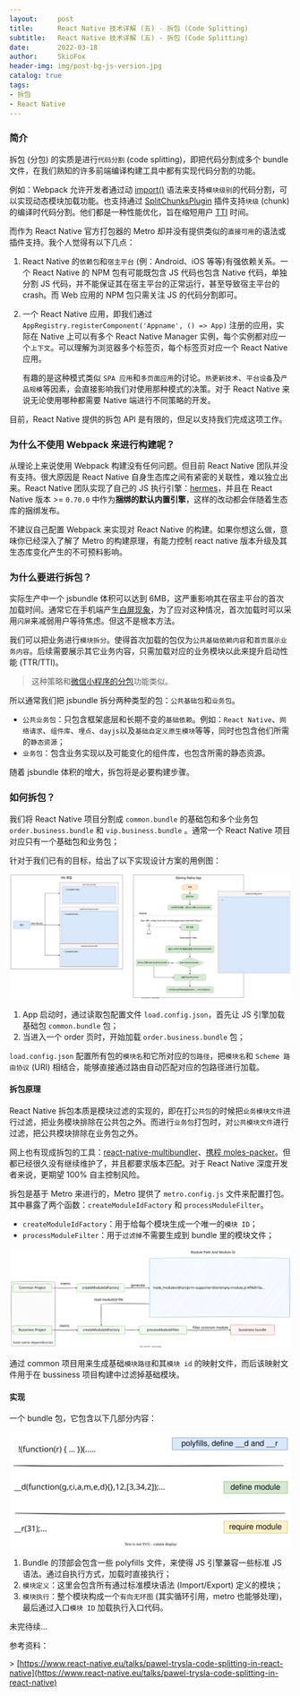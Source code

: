 ```yaml
---
layout:     post
title:      React Native 技术详解 (五) - 拆包 (Code Splitting) 
subtitle:   React Native 技术详解 (五) - 拆包 (Code Splitting) 
date:       2022-03-18
author:     SkioFox
header-img: img/post-bg-js-version.jpg
catalog: true
tags:
- 拆包
- React Native
---
```


### 简介

拆包 (分包) 的实质是进行`代码分割` (code splitting)，即把代码分割成多个 bundle 文件，在我们熟知的许多前端编译构建工具中都有实现代码分割的功能。

例如：Webpack 允许开发者通过动 [import()](https://webpack.js.org/api/module-methods/#import-1) 语法来支持`模块级别`的代码分割，可以实现动态模块加载功能。也支持通过 [SplitChunksPlugin](https://webpack.js.org/plugins/split-chunks-plugin/) 插件支持`块级` (chunk) 的编译时代码分割。他们都是一种性能优化，旨在缩短用户 [TTI](https://developer.chrome.com/docs/lighthouse/performance/interactive/) 时间。

而作为 React Native 官方打包器的 Metro 却并没有提供类似的`直接可用`的语法或插件支持。我个人觉得有以下几点：

1. React Native 的`依赖包`和`宿主平台` (例：Android、iOS 等等)有强依赖关系。一个 React Native 的 NPM 包有可能既包含 JS 代码也包含 Native 代码，单独分割 JS 代码，并不能保证其在宿主平台的正常运行，甚至导致宿主平台的 crash。而 Web 应用的 NPM 包只需关注 JS 的代码分割即可。
2. 一个 React Native 应用，即我们通过 `AppRegistry.registerComponent('Appname', () => App)` 注册的应用，实际在 Native 上可以有多个 React Native Manager 实例，每个实例都对应一个`上下文`。可以理解为浏览器多个标签页，每个标签页对应一个 React Native 应用。

   有趣的是这种模式类似 `SPA 应用`和`多页面应用`的讨论。`热更新技术`、`平台设备`及`产品规模`等因素，会直接影响我们对使用那种模式的决策。对于 React Native 来说无论使用哪种都需要 Native 端进行不同策略的开发。

目前，React Native 提供的拆包 API 是有限的，但足以支持我们完成这项工作。

### 为什么不使用 Webpack 来进行构建呢？

从理论上来说使用 Webpack 构建没有任何问题。但目前 React Native 团队并没有支持。很大原因是 React Native 自身生态库之间有紧密的关联性，难以独立出来。React Native 团队实现了自己的 JS 执行引擎：[hermes](https://hermesengine.dev/)，并且在 React Native 版本 >= `0.70.0` 中作为**捆绑的默认内置引擎**，这样的改动都会伴随着生态库的捆绑发布。

不建议自己配置 Webpack 来实现对 React Native 的构建。如果你想这么做，意味你已经深入了解了 Metro 的构建原理，有能力控制 react native 版本升级及其生态库变化产生的不可预料影响。

### 为什么要进行拆包？

实际生产中一个 jsbundle 体积可以达到 6MB，这严重影响其在宿主平台的首次加载时间。通常它在手机端产生[白屏现象](https://www.devio.org/2016/09/30/React-Native-启动白屏问题解决方案,教程/)，为了应对这种情况，首次加载时可以采用`闪屏`来减弱用户等待焦虑。但这不是根本方法。

我们可以把业务进行`模块拆分`。使得首次加载的包仅为`公共基础依赖内容`和`首页展示业务内容`。后续需要展示其它业务内容，只需加载对应的业务模块以此来提升启动性能 (TTR/TTI)。

> 这种策略和[微信小程序的分包](https://developers.weixin.qq.com/miniprogram/dev/framework/subpackages/basic.html)功能类似。

所以通常我们把 jsbundle 拆分两种类型的包：`公共基础包`和`业务包`。

* `公共业务包`：只包含框架底层和长期不变的`基础依赖`。例如：`React Native`、`网络请求`、`组件库`、`埋点`、`dayjs`以及`基础自定义原生模块`等等，同时也包含他们所需的`静态资源`；
* `业务包`：包含业务实现以及可能变化的组件库，也包含所需的静态资源。

随着 jsbundle 体积的增大，拆包将是必要构建步骤。

### 如何拆包？

我们将 React Native 项目分割成 `common.bundle` 的基础包和多个业务包 `order.business.bundle` 和 `vip.business.bundle` 。通常一个 React Native 项目对应只有一个基础包和业务包；

针对于我们已有的目标，给出了以下实现设计方案的用例图：

![rn-code-splitting.svg](/img/2022-03-18/rn-code-splitting.svg)

1. App 启动时，通过读取包配置文件 `load.config.json`，首先让 JS 引擎加载基础包 `common.bundle` 包；
2. 当进入一个 order 页时，开始加载 `order.business.bundle` 包；

`load.config.json` 配置所有包的`模块名`和它所对应的`包路径`，把`模块名`和 `Scheme 路由协议` (URI) 相结合，能够直接通过路由自动匹配对应的包路径进行加载。

#### 拆包原理

React Native 拆包本质是模块过滤的实现的，即在打`公共包`的时候把`业务模块文件`进行过滤，把业务模块排除在公共包之外。而进行`业务包`打包时，对`公共模块文件`进行过滤，把公共模块排除在业务包之外。

网上也有现成拆包的工具：[react-native-multibundler](https://github.com/smallnew/react-native-multibundler)、[携程 moles-packer](https://github.com/ctripcorp/moles-packer)。但都已经很久没有继续维护了，并且都要求版本匹配。对于 React Native 深度开发者来说，更期望 100% 自主控制风险。

拆包是基于 Metro 来进行的，Metro 提供了 `metro.config.js` 文件来配置打包。其中暴露了两个函数：`createModuleIdFactory` 和 `processModuleFilter`。

* `createModuleIdFactory`：用于给每个模块生成一个唯一的`模块 ID`；
* `processModuleFilter`：用于`过滤掉`不需要生成到 bundle 里的模块文件；

![react-native-code-splitting.svg](/img/2022-03-18/react-native-code-splitting.svg)

通过 common 项目用来生成基础`模块路径`和其`模块 id` 的映射文件，而后该映射文件用于在 bussiness 项目构建中过滤掉基础模块。

<!-- #### 为什么不直接根据 node_modules 来生成 -->

#### 实现

一个 bundle 包，它包含以下几部分内容：

![react-native-code-splitting-module.svg](/img/2022-03-18/react-native-code-splitting-module.svg)

1. Bundle 的顶部会包含一些 polyfills 文件，来使得 JS 引擎兼容一些标准 JS 语法。通过自执行方式，加载时直接执行；
2. `模块定义`：这里会包含所有通过标准模块语法 (Import/Export) 定义的模块；
3. `模块执行`：整个模块构成一个`有向无环图` (其实循环引用，metro 也能够处理)，最后通过入口`模块 ID` 加载执行入口代码。

未完待续...

参考资料：

\> [https://www.react-native.eu/talks/pawel-trysla-code-splitting-in-react-native](https://www.react-native.eu/talks/pawel-trysla-code-splitting-in-react-native)
